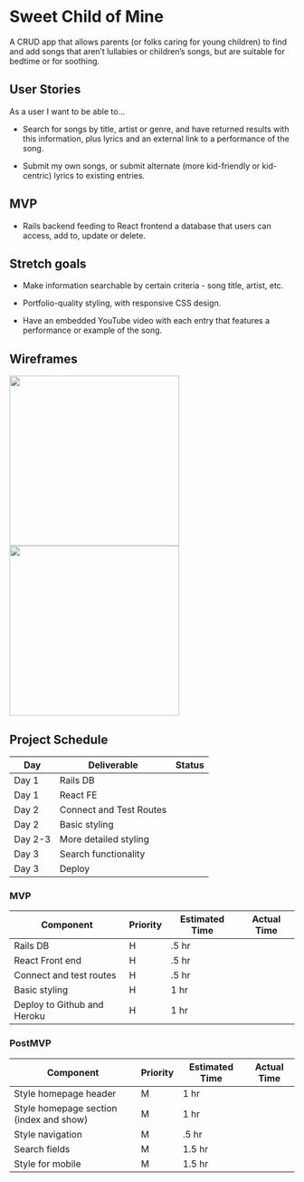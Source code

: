 # Sweet Child of Mine

A CRUD app that allows parents (or folks caring for young children) to find and add songs that aren’t lullabies or children’s songs, but are suitable for bedtime or for soothing.

## User Stories

As a user I want to be able to...

- Search for songs by title, artist or genre, and have returned results with this information, plus lyrics and an external link to a performance of the song. 

- Submit my own songs, or submit alternate (more kid-friendly or kid-centric) lyrics to existing entries. 

## MVP

- Rails backend feeding to React frontend a database that users can access, add to, update or delete.

## Stretch goals

- Make information searchable by certain criteria - song title, artist, etc.

- Portfolio-quality styling, with responsive CSS design.

- Have an embedded YouTube video with each entry that features a performance or example of the song.

## Wireframes

<img src="/images/IMG_3178.JPG" width="300px" height="auto">
<img src="/images/IMG_3179.JPG" width="300px" height="auto">

## Project Schedule

Day | Deliverable | Status 
--- | ----------- | ------
Day 1 | Rails DB  |
Day 1 | React FE  |
Day 2 | Connect and Test Routes |
Day 2 | Basic styling |
Day 2-3 | More detailed styling | 
Day 3 | Search functionality |
Day 3 | Deploy | 


### MVP

Component | Priority   | Estimated Time | Actual Time 
----------| ---------- | ---------------| -------------
Rails DB | H | .5 hr |
React Front end | H | .5 hr |
Connect and test routes | H | .5 hr
Basic styling | H | 1 hr |
Deploy to Github and Heroku | H | 1 hr

### PostMVP

Component | Priority   | Estimated Time | Actual Time 
----------| ---------- | ---------------| -------------
Style homepage header | M | 1 hr
Style homepage section (index and show) | M | 1 hr
Style navigation | M | .5 hr
Search fields | M | 1.5 hr
Style for mobile | M | 1.5 hr
 



